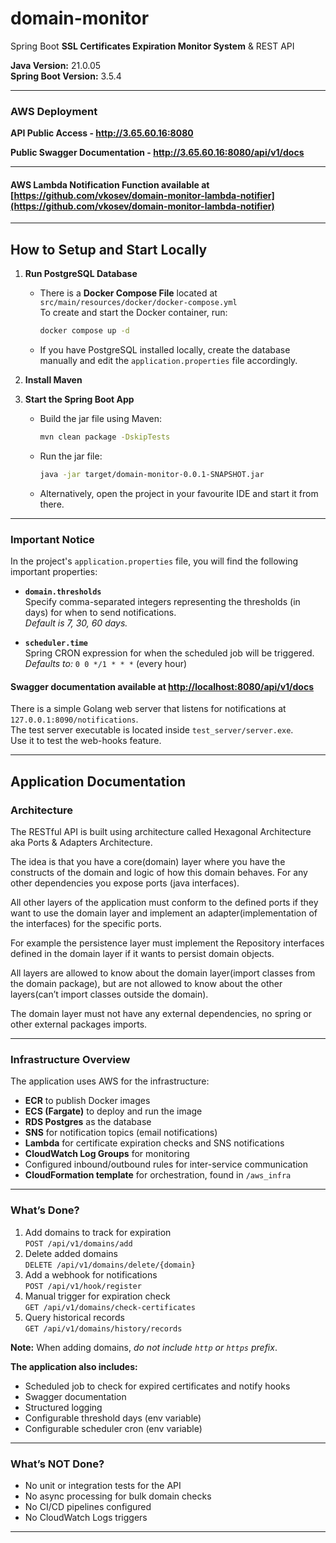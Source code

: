 # domain-monitor

Spring Boot **SSL Certificates Expiration Monitor System** & REST API

**Java Version:** 21.0.05  
**Spring Boot Version:** 3.5.4

---

### AWS Deployment

**API Public Access - http://3.65.60.16:8080**

**Public Swagger Documentation - http://3.65.60.16:8080/api/v1/docs**

---

#### AWS Lambda Notification Function available at [https://github.com/vkosev/domain-monitor-lambda-notifier](https://github.com/vkosev/domain-monitor-lambda-notifier)

---

## How to Setup and Start Locally

1. **Run PostgreSQL Database**
    - There is a **Docker Compose File** located at `src/main/resources/docker/docker-compose.yml` <br>To create and start the Docker container, run:  
      ```bash
      docker compose up -d
      ```
    - If you have PostgreSQL installed locally, create the database manually and edit the `application.properties` file accordingly.

2. **Install Maven**

3. **Start the Spring Boot App**
    - Build the jar file using Maven:  
      ```bash
      mvn clean package -DskipTests
      ```
    - Run the jar file:  
      ```bash
      java -jar target/domain-monitor-0.0.1-SNAPSHOT.jar
      ```
    - Alternatively, open the project in your favourite IDE and start it from there.

---

### Important Notice

In the project's `application.properties` file, you will find the following important properties:

- **`domain.thresholds`**  
  Specify comma-separated integers representing the thresholds (in days) for when to send notifications.  
  _Default is 7, 30, 60 days._

- **`scheduler.time`**  
  Spring CRON expression for when the scheduled job will be triggered.  
  _Defaults to:_ `0 0 */1 * * *` (every hour)

#### Swagger documentation available at [http://localhost:8080/api/v1/docs](http://localhost:8080/api/v1/docs)

There is a simple Golang web server that listens for notifications at `127.0.0.1:8090/notifications`.  
The test server executable is located inside `test_server/server.exe`.  
Use it to test the web-hooks feature.

---

## Application Documentation

### Architecture

The RESTful API is built using architecture called Hexagonal Architecture aka Ports & Adapters Architecture.

The idea is that you have a core(domain) layer where you have the constructs of the domain and logic of how this domain behaves. For any other dependencies you expose ports (java interfaces).

All other layers of the application must conform to the defined ports if they want to use the domain layer and implement an adapter(implementation of the interfaces) for the specific ports.

For example the persistence layer must implement the Repository interfaces defined in the domain layer if it wants to persist domain objects.


All layers are allowed to know about the domain layer(import classes from the domain package), but are not allowed to know about the other layers(can’t import classes outside the domain).

The domain layer must not have any external dependencies, no spring or other external packages imports.

---

### Infrastructure Overview

The application uses AWS for the infrastructure:

- **ECR** to publish Docker images
- **ECS (Fargate)** to deploy and run the image
- **RDS Postgres** as the database
- **SNS** for notification topics (email notifications)
- **Lambda** for certificate expiration checks and SNS notifications
- **CloudWatch Log Groups** for monitoring
- Configured inbound/outbound rules for inter-service communication
- **CloudFormation template** for orchestration, found in `/aws_infra`

---

### What’s Done?

1. Add domains to track for expiration  
   `POST /api/v1/domains/add`
2. Delete added domains  
   `DELETE /api/v1/domains/delete/{domain}`
3. Add a webhook for notifications  
   `POST /api/v1/hook/register`
4. Manual trigger for expiration check  
   `GET /api/v1/domains/check-certificates`
5. Query historical records  
   `GET /api/v1/domains/history/records`

**Note:** When adding domains, _do not include `http` or `https` prefix_.

**The application also includes:**

- Scheduled job to check for expired certificates and notify hooks
- Swagger documentation
- Structured logging
- Configurable threshold days (env variable)
- Configurable scheduler cron (env variable)

---

### What’s NOT Done?

- No unit or integration tests for the API
- No async processing for bulk domain checks
- No CI/CD pipelines configured
- No CloudWatch Logs triggers

---
